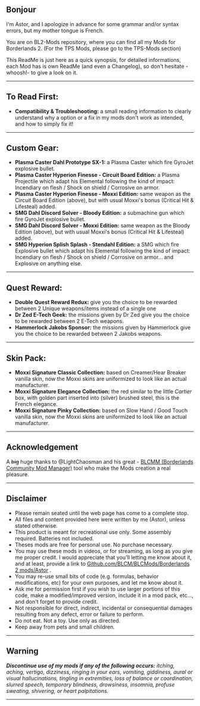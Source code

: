 ## Bonjour

I'm Astor, and I apologize in advance for some grammar and/or syntax errors, but my mother tongue is French.

You are on BL2-Mods repository, where you can find all my Mods for Borderlands 2. (For the TPS Mods, please go to the TPS-Mods section) 

This ReadMe is just here as a quick synopsis, for detailed informations, each Mod has is own ReadMe (and even a Changelog), so don't hesitate -whoosh!- to give a look on it.

* * * * *

## To Read First: 

- **Compatibility & Troubleshooting:** a small reading information to clearly understand why a option or a fix in my mods don't work as intended, and how to simply fix it!

* * * * *
 
## Custom Gear: 
- **Plasma Caster Dahl Prototype SX-1:** a Plasma Caster which fire GyroJet explosive bullet.
- **Plasma Caster Hyperion Finesse - Circuit Board Edition:** a Plasma Projectile which adapt his Elemental following the kind of impact: Incendiary on flesh / Shock on shield / Corrosive on armor.
- **Plasma Caster Hyperion Finesse - Moxxi Edition:** same weapon as the Circuit Board Edition (above), but with usual Moxxi's bonus (Critical Hit & Lifesteal) added.
- **SMG Dahl Discord Solver - Bloody Edition:** a submachine gun which fire GyroJet explosive bullet.
- **SMG Dahl Discord Solver - Moxxi Edition:** same weapon as the Bloody Edition (above), but with usual Moxxi's bonus (Critical Hit & Lifesteal) added.
- **SMG Hyperion Splish Splash - Stendahl Edition:** a SMG which fire Explosive bullet which adapt his Elemental following the kind of impact: Incendiary on flesh / Shock on shield / Corrosive on armor... and Explosive on anything else.

* * * * *
 
## Quest Reward: 
- **Double Quest Reward Redux:** give you the choice to be rewarded between 2 Unique weapons/items instead of a single one
- **Dr Zed E-Tech Geek:** the missions given by Dr Zed give you the choice to be rewarded between 2 E-Tech weapons.
- **Hammerlock Jakobs Sponsor:** the missions given by Hammerlock give you the choice to be rewarded between 2 Jakobs weapons.

* * * * *

## Skin Pack: 
- **Moxxi Signature Classic Collection:** based on Creamer/Hear Breaker vanilla skin, now the Moxxi skins are uniformized to look like an actual manufacturer.
- **Moxxi Signature Elegance Collection:** the red similar to the little _Cartier_ box, with golden part inserted into (silver) brushed steel, this is the French elegance. 
- **Moxxi Signature Pinky Collection:** based on Slow Hand / Good Touch vanilla skin, now the Moxxi skins are uniformized to look like an actual manufacturer.

* * * * *

## Acknowledgement

A ~~big~~ huge thanks to @LightChaosman and his great - [BLCMM (Borderlands Community Mod Manager)](https://github.com/BLCM/BLCMods/wiki/Borderlands-Community-Mod-Manager) tool who make the Mods creation a real pleasure. 

* * * * *

## Disclaimer

- Please remain seated until the web page has come to a complete stop. 
- All files and content provided here were written by me (Astor), unless stated otherwise.
- This product is meant for recreational use only. Some assembly required. Batteries not included.
- Theses mods are free for personal use. No purchase necessary.
- You may use these mods in videos, or for streaming, as long as you give me proper credit. I would appreciate that you'll letting me know about it, and at least, provide a link to [Github.com/BLCM/BLCMods/Borderlands 2 mods/Astor](https://github.com/BLCM/BLCMods/tree/master/Borderlands%202%20mods/Astor) .
- You may re-use small bits of code (e.g. formulas, behavior modifications, etc) for your own purposes, and let me know about it. 
- Ask me for permission first if you wish to use larger portions of this code, make a modified/improved version, include it in a mod pack, etc..., and don't forget to provide credit.
- Not responsible for direct, indirect, incidental or consequential damages resulting from any defect, error or failure to perform.
- Do not eat. Not a toy. Use only as directed.
- Keep away from pets and small children.

* * * * *
 
## Warning 
 
_**Discontinue use of my mods if any of the following occurs:** itching, aching, vertigo, dizziness, ringing in your ears, vomiting, giddiness, aural or visual hallucinations, tingling in extremities, loss of balance or coordination, slurred speech, temporary blindness, drowsiness, insomnia, profuse sweating, shivering, or heart palpitations._

* * * * *
